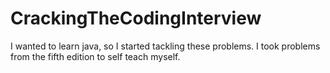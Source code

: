 CrackingTheCodingInterview
==========================

I wanted to learn java, so I started tackling these problems. I took problems from the fifth edition to self teach myself. 
